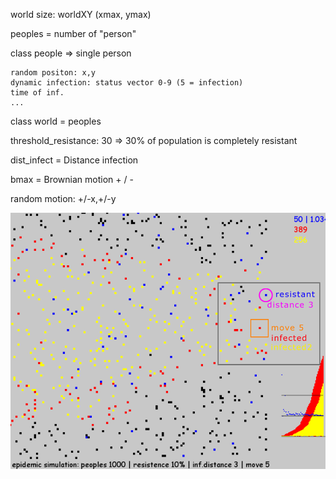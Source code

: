 world size: worldXY (xmax, ymax)


peoples = number of "person" 


class people => single person

    random positon: x,y
    dynamic infection: status vector 0-9 (5 = infection)
    time of inf.
    ...
    
    
class world = peoples


threshold_resistance: 30 => 30% of population is completely resistant


dist_infect = Distance infection


bmax = Brownian motion + / - 
   
   random motion: +/-x,+/-y
   
   
<img src="https://github.com/octopusengine/epidemic_simulator/blob/master/simul_10_3_5i.png" width = 600>   

